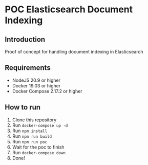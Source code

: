 # POC Elasticsearch Document Indexing

## Introduction

Proof of concept for handling document indexing in Elasticsearch

## Requirements

- NodeJS 20.9 or higher
- Docker 19.03 or higher
- Docker Compose 2.17.2 or higher

## How to run

1. Clone this repository
2. Run `docker-compose up -d`
3. Run `npm install`
4. Run `npm run build`
5. Run `npm run poc`
6. Wait for the poc to finish
7. Run `docker-compose down`
8. Done!